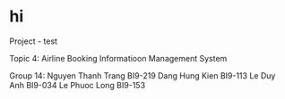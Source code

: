 # hi
Project - test

Topic 4:
 Airline Booking Informatioon Management System
 
Group 14:
 Nguyen Thanh Trang   BI9-219
 Dang Hung Kien       BI9-113
 Le Duy Anh           BI9-034
 Le Phuoc Long        BI9-153
